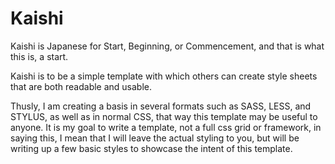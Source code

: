 Kaishi
======

Kaishi is Japanese for Start, Beginning, or Commencement, and that is what this is, a start.

Kaishi is to be a simple template with which others can create style sheets that are both readable and usable.

Thusly, I am creating a basis in several formats such as SASS, LESS, and STYLUS, as well as in normal CSS, that way this template may be useful to anyone. It is my goal to write a template, not a full css grid or framework, in saying this, I mean that I will leave the actual styling to you, but will be writing up a few basic styles to showcase the intent of this template.